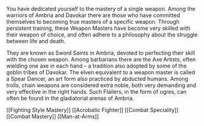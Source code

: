 You have dedicated yourself to the mastery of a single weapon. Among the warriors of Ambria and Davokar there are those who have committed themselves to becoming true masters of a specific weapon. Through persistent training, these Weapon Masters have become very skilled with their weapon of choice, and often adhere to a philosophy about the struggle between life and death.

They are known as Sword Saints in Ambria, devoted to perfecting their skill with the chosen weapon. Among barbarians there are the Axe Artists, often wielding one axe in each hand – a tradition also adopted by some of the goblin tribes of Davokar. The elven equivalent to a weapon master is called a Spear Dancer, an art form also practiced by abducted humans. Among trolls, chain weapons are considered extra noble, both very demanding and very effective in the right hands. Such Flailers, in the form of ogres, can often be found in the gladiatorial arenas of Ambria.

[[Fighting Style Mastery]]
[[Acrobatic Fighter]]
[[Combat Speciality]]
[[Combat Mastery]]
[[Man-at-Arms]]